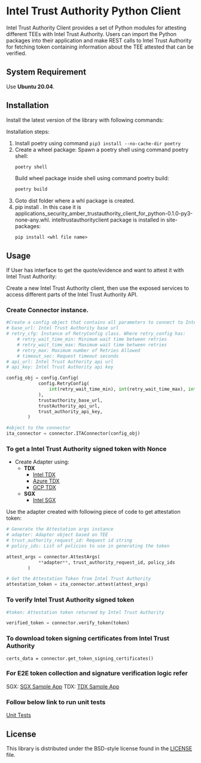 # Intel Trust Authority Python Client 
Intel Trust Authority Client provides a set of Python modules for attesting different TEEs with Intel Trust Authority. Users can import the Python packages into their application and make REST calls to Intel Trust Authority for fetching token containing information about the TEE attested that can be verified.

## System Requirement

Use <b>Ubuntu 20.04</b>. 

## Installation
 
Install the latest version of the library with following commands:
 
Installation steps:
1) Install poetry using command `pip3 install --no-cache-dir poetry`
2) Create a wheel package:
    Spawn a poetry shell using command poetry shell:
    ```bash
    poetry shell
    ```
    Build wheel package inside shell using command poetry build:
    ```bash
    poetry build
    ```
3) Goto  dist folder where a whl package is created.
4) pip install <whl file name>. In this case it is applications_security_amber_trustauthority_client_for_python-0.1.0-py3-none-any.whl. inteltrustauthorityclient package is installed in site-packages:
    ```
    pip install <whl file name>
    ```

## Usage

If User has interface to get the quote/evidence and want to attest it with Intel Trust Authority:

Create a new Intel Trust Authority client, then use the exposed services to
access different parts of the Intel Trust Authority API.

### Create Connector instance.
```Python
#Create a config object that contains all parameters to connect to Intel Trust Authority and retry if there is 5XX error.
# base_url: Intel Trust Authority base url
# retry_cfg: Instance of RetryConfig class. Where retry_config has:
    # retry_wait_time_min: Minimum wait time between retries
    # retry_wait_time_max: Maximum wait time between retries
    # retry_max: Maximum number of Retries Allowed
    # timeout_sec: Request timeout seconds
# api_url: Intel Trust Authority api url
# api_key: Intel Trust Authority api key

config_obj = config.Config(
            config.RetryConfig(
                int(retry_wait_time_min), int(retry_wait_time_max), int(retry_max), int(timeout_sec)
            ),
            trustauthority_base_url,
            trustAuthority_api_url,
            trust_authority_api_key,
        )

#object to the connector
ita_connector = connector.ITAConnector(config_obj)
```

### To get a Intel Trust Authority signed token with Nonce

- Create Adapter using:
    - **TDX**
        - [Intel TDX](./inteltrustauthorityclient/tdx/intel/README.md)
        - [Azure TDX](./inteltrustauthorityclient/tdx/azure/README.md)
        - [GCP TDX](./inteltrustauthorityclient/tdx/gcp/README.md)
    - **SGX**
        - [Intel SGX](./inteltrustauthorityclient/sgx/intel/README.md)


Use the adapter created with following piece of code to get attestation token:

```Python
# Generate the Attestation args instance
# adapter: Adapter object based on TEE
# trust_authority_request_id: Request id string
# policy_ids: List of policies to use in generating the token

attest_args = connector.AttestArgs(
            **adapter**, trust_authority_request_id, policy_ids
        )

# Get the Attestation Token from Intel Trust Authority
attestation_token = ita_connector.attest(attest_args)
```

### To verify Intel Trust Authority signed token
```Python
#token: Attestation token returned by Intel Trust Authority

verified_token = connector.verify_token(token)
```

### To download token signing certificates from Intel Trust Authority
```
certs_data = connector.get_token_signing_certificates()
```

### For E2E token collection and signature verification logic refer
SGX: [SGX Sample App](./inteltrustauthorityclient/examples/sgx_sample_app/README.md)
TDX: [TDX Sample App](./inteltrustauthorityclient/examples/tdx_sample_app/README.md)


### Follow below link to run unit tests
[Unit Tests](./test/README.md) 

## License

This library is distributed under the BSD-style license found in the [LICENSE](./LICENSE)
file.
